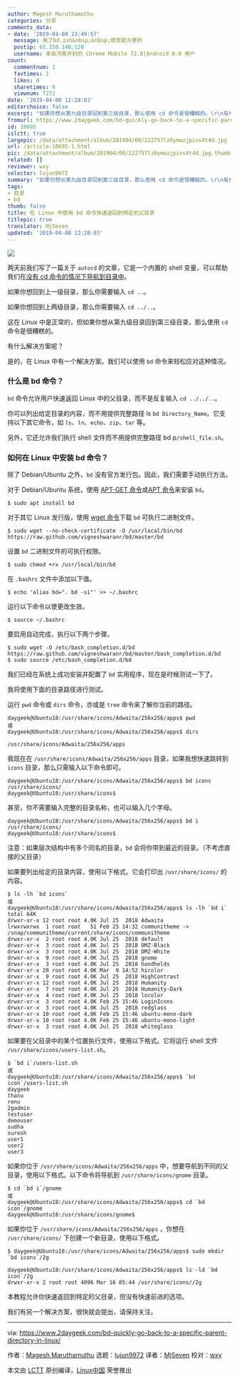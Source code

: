 ```yaml
---
author: Magesh Maruthamuthu
categories: 分享
comments_data:
- date: '2019-04-08 23:49:57'
  message: 用了bd.zsh&nbsp;&nbsp;感觉挺方便的
  postip: 61.158.148.120
  username: 来自河南开封的 Chrome Mobile 72.0|Android 8.0 用户
count:
  commentnum: 1
  favtimes: 1
  likes: 0
  sharetimes: 0
  viewnum: 7272
date: '2019-04-08 12:28:03'
editorchoice: false
excerpt: "如果你想从第九级目录回到第三级目录，那么使用 cd 命令是很糟糕的。\r\n有什么解决方案呢？"
fromurl: https://www.2daygeek.com/bd-quickly-go-back-to-a-specific-parent-directory-in-linux/
id: 10695
islctt: true
largepic: /data/attachment/album/201904/08/122757lz0ymwzjpius4t4d.jpg
url: /article-10695-1.html
pic: /data/attachment/album/201904/08/122757lz0ymwzjpius4t4d.jpg.thumb.jpg
related: []
reviewer: wxy
selector: lujun9972
summary: "如果你想从第九级目录回到第三级目录，那么使用 cd 命令是很糟糕的。\r\n有什么解决方案呢？"
tags:
- 目录
- bd
thumb: false
title: 在 Linux 中使用 bd 命令快速返回到特定的父目录
titlepic: true
translator: MjSeven
updated: '2019-04-08 12:28:03'
---
```


![](/data/attachment/album/201904/08/122757lz0ymwzjpius4t4d.jpg)


两天前我们写了一篇关于 `autocd` 的文章，它是一个内置的 shell 变量，可以帮助我们在[没有 cd 命令的情况下导航到目录中](https://www.2daygeek.com/navigate-switch-directory-without-using-cd-command-in-linux/)。


如果你想回到上一级目录，那么你需要输入 `cd ..`。


如果你想回到上两级目录，那么你需要输入 `cd ../..`。


这在 Linux 中是正常的，但如果你想从第九级目录回到第三级目录，那么使用 `cd` 命令是很糟糕的。


有什么解决方案呢？


是的，在 Linux 中有一个解决方案。我们可以使用 `bd` 命令来轻松应对这种情况。


### 什么是 bd 命令？


`bd` 命令允许用户快速返回 Linux 中的父目录，而不是反复输入 `cd ../../..`。


你可以列出给定目录的内容，而不用提供完整路径 ls `bd Directory_Name`。它支持以下其它命令，如 `ls`、`ln`、`echo`、`zip`、`tar` 等。


另外，它还允许我们执行 shell 文件而不用提供完整路径 bd p`/shell_file.sh`。


### 如何在 Linux 中安装 bd 命令？


除了 Debian/Ubuntu 之外，`bd` 没有官方发行包。因此，我们需要手动执行方法。


对于 Debian/Ubuntu 系统，使用 [APT-GET 命令](https://www.2daygeek.com/apt-get-apt-cache-command-examples-manage-packages-debian-ubuntu-systems/)或[APT 命令](https://www.2daygeek.com/apt-command-examples-manage-packages-debian-ubuntu-systems/)来安装 `bd`。



```
$ sudo apt install bd
```

对于其它 Linux 发行版，使用 [wget 命令](https://www.2daygeek.com/wget-command-line-download-utility-tool/)下载 `bd` 可执行二进制文件。



```
$ sudo wget --no-check-certificate -O /usr/local/bin/bd https://raw.github.com/vigneshwaranr/bd/master/bd
```

设置 `bd` 二进制文件的可执行权限。



```
$ sudo chmod +rx /usr/local/bin/bd
```

在 `.bashrc` 文件中添加以下值。



```
$ echo 'alias bd=". bd -si"' >> ~/.bashrc
```

运行以下命令以使更改生效。



```
$ source ~/.bashrc
```

要启用自动完成，执行以下两个步骤。



```
$ sudo wget -O /etc/bash_completion.d/bd https://raw.github.com/vigneshwaranr/bd/master/bash_completion.d/bd  
$ sudo source /etc/bash_completion.d/bd
```

我们已经在系统上成功安装并配置了 `bd` 实用程序，现在是时候测试一下了。


我将使用下面的目录路径进行测试。


运行 `pwd` 命令或 `dirs` 命令，亦或是 `tree` 命令来了解你当前的路径。



```
daygeek@Ubuntu18:/usr/share/icons/Adwaita/256x256/apps$ pwd
或
daygeek@Ubuntu18:/usr/share/icons/Adwaita/256x256/apps$ dirs

/usr/share/icons/Adwaita/256x256/apps
```

我现在在 `/usr/share/icons/Adwaita/256x256/apps` 目录，如果我想快速跳转到 `icons` 目录，那么只需输入以下命令即可。



```
daygeek@Ubuntu18:/usr/share/icons/Adwaita/256x256/apps$ bd icons
/usr/share/icons/
daygeek@Ubuntu18:/usr/share/icons$
```

甚至，你不需要输入完整的目录名称，也可以输入几个字母。



```
daygeek@Ubuntu18:/usr/share/icons/Adwaita/256x256/apps$ bd i
/usr/share/icons/
daygeek@Ubuntu18:/usr/share/icons$ 
```

注意：如果层次结构中有多个同名的目录，`bd` 会将你带到最近的目录。（不考虑直接的父目录）


如果要列出给定的目录内容，使用以下格式。它会打印出 `/usr/share/icons/` 的内容。



```
$ ls -lh `bd icons`
或
daygeek@Ubuntu18:/usr/share/icons/Adwaita/256x256/apps$ ls -lh `bd i`
total 64K
drwxr-xr-x 12 root root 4.0K Jul 25  2018 Adwaita
lrwxrwxrwx  1 root root   51 Feb 25 14:32 communitheme -> /snap/communitheme/current/share/icons/communitheme
drwxr-xr-x  2 root root 4.0K Jul 25  2018 default
drwxr-xr-x  3 root root 4.0K Jul 25  2018 DMZ-Black
drwxr-xr-x  3 root root 4.0K Jul 25  2018 DMZ-White
drwxr-xr-x  9 root root 4.0K Jul 25  2018 gnome
drwxr-xr-x  3 root root 4.0K Jul 25  2018 handhelds
drwxr-xr-x 20 root root 4.0K Mar  9 14:52 hicolor
drwxr-xr-x  9 root root 4.0K Jul 25  2018 HighContrast
drwxr-xr-x 12 root root 4.0K Jul 25  2018 Humanity
drwxr-xr-x  7 root root 4.0K Jul 25  2018 Humanity-Dark
drwxr-xr-x  4 root root 4.0K Jul 25  2018 locolor
drwxr-xr-x  3 root root 4.0K Feb 25 15:46 LoginIcons
drwxr-xr-x  3 root root 4.0K Jul 25  2018 redglass
drwxr-xr-x 10 root root 4.0K Feb 25 15:46 ubuntu-mono-dark
drwxr-xr-x 10 root root 4.0K Feb 25 15:46 ubuntu-mono-light
drwxr-xr-x  3 root root 4.0K Jul 25  2018 whiteglass
```

如果要在父目录中的某个位置执行文件，使用以下格式。它将运行 shell 文件 `/usr/share/icons/users-list.sh`。



```
$ `bd i`/users-list.sh
或
daygeek@Ubuntu18:/usr/share/icons/Adwaita/256x256/apps$ `bd icon`/users-list.sh
daygeek
thanu
renu
2gadmin
testuser
demouser
sudha
suresh
user1
user2
user3
```

如果你位于 `/usr/share/icons/Adwaita/256x256/apps` 中，想要导航到不同的父目录，使用以下格式。以下命令将导航到 `/usr/share/icons/gnome` 目录。



```
$ cd `bd i`/gnome
或
daygeek@Ubuntu18:/usr/share/icons/Adwaita/256x256/apps$ cd `bd icon`/gnome
daygeek@Ubuntu18:/usr/share/icons/gnome$ 
```

如果你位于 `/usr/share/icons/Adwaita/256x256/apps` ，你想在 `/usr/share/icons/` 下创建一个新目录，使用以下格式。



```
$ daygeek@Ubuntu18:/usr/share/icons/Adwaita/256x256/apps$ sudo mkdir `bd icons`/2g

daygeek@Ubuntu18:/usr/share/icons/Adwaita/256x256/apps$ ls -ld `bd icon`/2g
drwxr-xr-x 2 root root 4096 Mar 16 05:44 /usr/share/icons//2g
```

本教程允许你快速返回到特定的父目录，但没有快速前进的选项。


我们有另一个解决方案，很快就会提出，请保持关注。




---


via: <https://www.2daygeek.com/bd-quickly-go-back-to-a-specific-parent-directory-in-linux/>


作者：[Magesh Maruthamuthu](https://www.2daygeek.com/author/magesh/) 选题：[lujun9972](https://github.com/lujun9972) 译者：[MjSeven](https://github.com/MjSeven) 校对：[wxy](https://github.com/wxy)


本文由 [LCTT](https://github.com/LCTT/TranslateProject) 原创编译，[Linux中国](https://linux.cn/) 荣誉推出